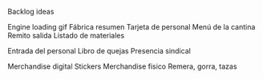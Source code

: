 Backlog ideas

Engine loading gif
Fábrica resumen
Tarjeta de personal
Menú de la cantina
Remito salida
Listado de materiales 

Entrada del personal
Libro de quejas
Presencia sindical

Merchandise digital
Stickers
Merchandise fisico
Remera, gorra, tazas

